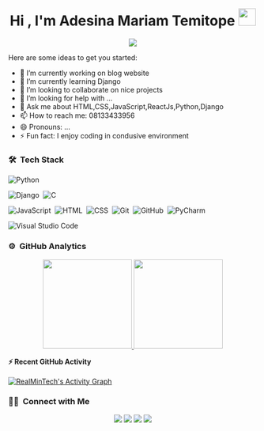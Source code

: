 <h1 align="center">Hi , I'm Adesina Mariam Temitope <img src="https://media.giphy.com/media/TEnXkcsHrP4YedChhA/giphy.gif" width="35"></h1>
<p align="center">
  <a href="https://github.com/DenverCoder1/readme-typing-svg"><img src="https://readme-typing-svg.herokuapp.com?lines=Software+Developer;Backend+Developer;Always%20learning%20new%20things&center=true&width=500&height=50"></a>
</p>


<!-- **azizovrafael/azizovrafael** is a ✨ _special_ ✨ repository because its `README.md` (this file) appears on your GitHub profile. -->

Here are some ideas to get you started:

- 🔭 I’m currently working on blog website 
- 🌱 I’m currently learning Django
- 👯 I’m looking to collaborate on nice projects
- 🤔 I’m looking for help with ...
- 💬 Ask me about HTML,CSS,JavaScript,ReactJs,Python,Django
- 📫 How to reach me: 08133433956
- 😄 Pronouns: ...
- ⚡ Fun fact: I enjoy coding in condusive environment


### 🛠 &nbsp;Tech Stack

![Python](https://img.shields.io/badge/-Python-05122A?style=flat&logo=python)&nbsp;
<!-- ![NumPy](https://img.shields.io/badge/numpy-%23013243.svg?style=flat&logo=numpy&logoColor=white) -->
<!-- ![TensorFlow](https://img.shields.io/badge/TensorFlow-%23FF6F00.svg?style=flat&logo=TensorFlow&logoColor=white) -->
<!-- ![Keras](https://img.shields.io/badge/Keras-%23D00000.svg?style=flat&logo=Keras&logoColor=white) -->
<!-- ![Pandas](https://img.shields.io/badge/pandas-%23150458.svg?style=flat&logo=pandas&logoColor=white) -->

![Django](https://img.shields.io/badge/-Django-05122A?style=flat&logo=django&logoColor=092E20)&nbsp;
![C](https://img.shields.io/badge/-C-05122A?style=flat&logo=C&logoColor=A8B9CC)&nbsp;
<!-- ![C++](https://img.shields.io/badge/-C++-05122A?style=flat&logo=C%2B%2B&logoColor=00599C)&nbsp; -->
![JavaScript](https://img.shields.io/badge/-JavaScript-05122A?style=flat&logo=javascript)&nbsp;
![HTML](https://img.shields.io/badge/-HTML-05122A?style=flat&logo=HTML5)&nbsp;
![CSS](https://img.shields.io/badge/-CSS-05122A?style=flat&logo=CSS3&logoColor=1572B6)&nbsp;
![Git](https://img.shields.io/badge/-Git-05122A?style=flat&logo=git)&nbsp;
![GitHub](https://img.shields.io/badge/-GitHub-05122A?style=flat&logo=github)&nbsp;
![PyCharm](https://img.shields.io/badge/pycharm-143?style=flat&logo=pycharm&logoColor=black&color=black&labelColor=green)
<!-- ![Xcode](https://img.shields.io/badge/Xcode-007ACC?style=flat&logo=Xcode&logoColor=white) -->
![Visual Studio Code](https://img.shields.io/badge/-Visual%20Studio%20Code-05122A?style=flat&logo=visual-studio-code&logoColor=007ACC)&nbsp;


<!-- ![Apple](https://img.shields.io/badge/Apple-%23000000.svg?style=flat&logo=apple&logoColor=white) -->
<!-- ![Mac OS](https://img.shields.io/badge/mac%20os-000000?style=flat&logo=macos&logoColor=F0F0F0) -->
<!-- ![IOS](https://img.shields.io/badge/iOS-000000?style=flat&logo=ios&logoColor=white) -->
<!-- ![Apple Music](https://img.shields.io/badge/Apple_Music-9933CC?style=flat&logo=apple-music&logoColor=white) -->


### ⚙️ &nbsp;GitHub Analytics

<p align="center">
<a href="https://github.com/RealMinTech">
  <img height="180em" src="https://github-readme-stats-eight-theta.vercel.app/api?username=praisegee&show_icons=true&theme=algolia&include_all_commits=true&count_private=true"/>
  <img height="180em" src="https://github-readme-stats-eight-theta.vercel.app/api/top-langs/?username=praisegee&layout=compact&langs_count=8&theme=algolia&include_all_commits=true&count_private=true"/>
</a>
</p>



<summary><b>⚡ Recent GitHub Activity</b></summary>
  <br/>
   <a href="https://github.com/RealMinTech"><img alt="RealMinTech's Activity Graph" src="https://activity-graph.herokuapp.com/graph?username=realmintech&custom_title=RealMinTech's%20Contribution%20Graph&theme=react-dark" /></a>
  <br/>
  
  
### 🤝🏻 &nbsp;Connect with Me

<p align="center">
<a href="https://www.linkedin.com/in/RealMinTech/"><img src="https://img.shields.io/badge/-realmintech%20LInedin-0077B5?style=flat&logo=Linkedin&logoColor=white"/></a>
<a href="mailto:adesinamariam7@gmail.com"><img src="https://img.shields.io/badge/-adesinamariam7@gmail.com-D14836?style=flat&logo=Gmail&logoColor=white"/></a>
<a href="https://www.twitter.com/adesinamariam/"><img src="https://img.shields.io/badge/-@adesinamariam-E4405F?style=flat&logo=Twitter&logoColor=white"/></a>
<a href="https://www.facebook.com/adesina.mariam.temitope/"><img src="https://img.shields.io/badge/-@adesina.mariam-1877F2?style=flat&logo=Facebook&logoColor=white"/></a>
</p>
